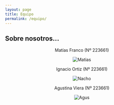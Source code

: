 ```yaml
---
layout: page
title: Equipo
permalink: /equipo/
---
```


## Sobre nosotros...

  
<div style="text-align: center;">
Matías Franco (Nº 223661)  
  
  ![Matias](/assets/Matias.png)  
  
</div>  


<div style="text-align: center;">
Ignacio Ortiz (Nº 223661)  

   ![Nacho](/assets/Nacho.png)  
   
</div>  


<div style="text-align: center;">
Agustina Viera (Nº 223661)  

  ![Agus](/assets/Agus.png)  
  
</div>  
